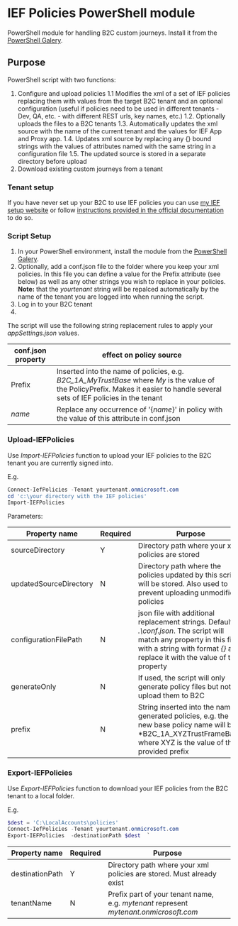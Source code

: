 # IEF Policies PowerShell module

PowerShell module for handling B2C custom journeys. Install it from the [PowerShell Galery](https://www.powershellgallery.com/packages/IefPolicies).

## Purpose
PowerShell script with two functions:
1. Configure and upload policies
1.1 Modifies the xml of a set of IEF policies replacing them with values from the target B2C tenant and an optional configuration (useful if policies need to be used in different tenants - Dev, QA, etc. - with different REST urls, key names, etc.) 
1.2. Optionally uploads the files to a B2C tenants
1.3. Automatically updates the xml source with the name of the current tenant and the values for IEF App and Proxy app.
1.4. Updates xml source by replacing any {} bound strings with the values of attributes named with the same string in a configuration file
1.5. The updated source is stored in a separate directory before upload
2. Download existing custom journeys from a tenant


### Tenant setup

If you have never set up your B2C to use IEF policies you can use [my IEF setup website](https://b2ciefsetup.azurewebsites.net/) or follow [instructions provided in the official documentation](https://docs.microsoft.com/en-us/azure/active-directory-b2c/custom-policy-get-started) to do so. 

### Script Setup
1. In your PowerShell environment, install the module from the [PowerShell Galery](https://www.powershellgallery.com/packages/IefPolicies).
2. Optionally, add a conf.json file to the folder where you keep your xml policies. In this file you can define a value for the Prefix attribute (see below) as well as any other strings you wish to replace in your policies. **Note:** that the *yourtenant* string will be repalced automatically by the name of the tenant you are logged into when running the script.
1. Log in to your B2C tenant
4. 


The script will use the following string replacement rules to apply your *appSettings.json* values.

| conf.json property | effect on policy source |
| -------- | ------ |
| Prefix | Inserted into the name of policies, e.g. *B2C_1A_MyTrustBase* where *My* is the value of the PolicyPrefix. Makes it easier to handle several sets of IEF policies in the tenant |
| *name* | Replace any occurrence of '{*name*}' in policy with the value of this attribute in conf.json |

### Upload-IEFPolicies

Use *Import-IEFPolicies* function to upload your IEF policies to the B2C tenant you are currently signed into.

E.g.

```PowerShell
Connect-IefPolicies -Tenant yourtenant.onmicrosoft.com
cd 'c:\your directory with the IEF policies'
Import-IEFPolicies 
```

Parameters:

| Property name | Required | Purpose |
| -------- | ------ | ----- |
| sourceDirectory | Y | Directory path where your xml policies are stored |
| updatedSourceDirectory | N | Directory path where the policies updated by this script will be stored. Also used to prevent uploading unmodified policies |
| configurationFilePath | N | json file with additional replacement strings. Default: *.\conf.json*. The script will match any property in this file with a string with format *{<property name>}* and replace it with the value of the property |
| generateOnly | N | If used, the script will only generate policy files but not upload them to B2C |
| prefix | N | String inserted into the name of generated policies, e.g. the new base policy name will be *B2C_1A_XYZTrustFrameBase, where XYZ is the value of the provided prefix |

### Export-IEFPolicies

Use *Export-IEFPolicies* function to download your IEF policies from the B2C tenant to a local folder.

E.g.

```PowerShell
$dest = 'C:\LocalAccounts\policies'
Connect-IefPolicies -Tenant yourtenant.onmicrosoft.com
Export-IEFPolicies  -destinationPath $dest  `
```

| Property name | Required | Purpose |
| -------- | ------ | ----- |
| destinationPath | Y | Directory path where your xml policies are stored. Must already exist |
| tenantName | N | Prefix part of your tenant name, e.g. *mytenant* represent *mytenant.onmicrosoft.com* |


